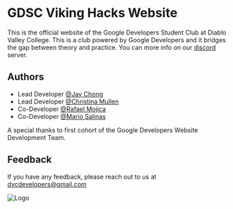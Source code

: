 
# GDSC Viking Hacks Website

This is the official website of the Google Developers Student Club at Diablo Valley College. This is a club powered by Google Developers and it bridges the gap between theory and practice. You can more info on our [discord](https://discord.gg/nxKfjYKFby) server.


## Authors

- Lead Developer [@Jay Chong](https://github.com/Kizum1)
- Lead Developer [@Christina Mullen](https://github.com/christinamullen)
- Co-Developer [@Rafael Mojica](https://github.com/rafmojica)
- Co-Developer [@Mario Salinas](https://github.com/marioCoding)

A special thanks to first cohort of the Google Developers Website Development Team.


## Feedback

If you have any feedback, please reach out to us at dvcdevelopers@gmail.com


![Logo](https://synergyzer.com/wp-content/uploads/2020/07/Google.png)

